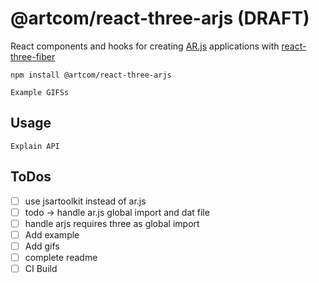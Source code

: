 # @artcom/react-three-arjs (DRAFT)

React components and hooks for creating [AR.js](https://github.com/AR-js-org/AR.js) applications with [react-three-fiber](https://github.com/pmndrs/react-three-fiber)


```
npm install @artcom/react-three-arjs
```

```
Example GIFSs
```

## Usage
```
Explain API
```

## ToDos

- [ ] use jsartoolkit instead of ar.js
- [ ] todo -> handle ar.js global import and dat file
- [ ] handle arjs requires three as global import
- [ ] Add example
- [ ] Add gifs
- [ ] complete readme
- [ ] CI Build
